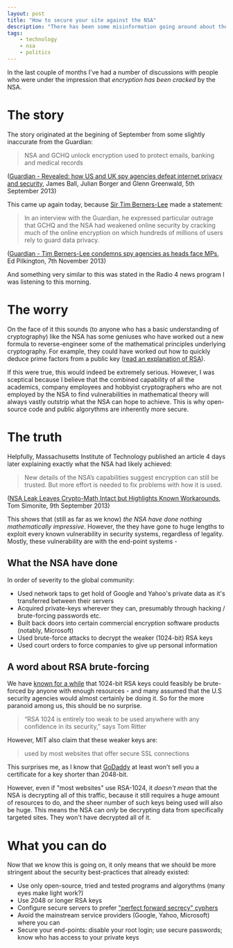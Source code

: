 ```yaml
---
layout: post
title: "How to secure your site against the NSA"
description: "There has been some misinformation going around about the state of our cryptographic technology following certain revelations about the NSA. I'm here to clear that up."
tags:
    - technology
    - nsa
    - politics
---
```


In the last couple of months I've had a number of discussions with people who were under the impression that *encryption has been cracked* by the NSA.

The story
===

The story originated at the begining of September from some slightly inaccurate from the Guardian:

> NSA and GCHQ unlock encryption used to protect emails, banking and medical records

([Guardian - Revealed: how US and UK spy agencies defeat internet privacy and security][guardian-defeat-privacy], James Ball, Julian Borger and Glenn Greenwald, 5th September 2013)

This came up again today, because [Sir Tim Berners-Lee](http://en.wikipedia.org/wiki/Tim_berners_lee) made a statement:

> In an interview with the Guardian, he expressed particular outrage that GCHQ and the NSA had weakened online security by cracking much of the online encryption on which hundreds of millions of users rely to guard data privacy.

([Guardian - Tim Berners-Lee condemns spy agencies as heads face MPs][guardian-berners-lee], Ed Pilkington, 7th November 2013)

And something very similar to this was stated in the Radio 4 news program I was listening to this morning.

The worry
===

On the face of it this sounds (to anyone who has a basic understanding of cryptography) like the NSA has some geniuses who have worked out a new formula to reverse-engineer some of the mathematical principles underlying cryptography. For example, they could have worked out how to quickly deduce prime factors from a public key ([read an explanation of RSA][cryp-explained-prime-factors]).

If this were true, this would indeed be extremely serious. However, I was sceptical because I believe that the combined capability of all the academics, company employees and hobbyist cryptographers who are not employed by the NSA to find vulnerabilities in mathematical theory will always vastly outstrip what the NSA can hope to achieve. This is why open-source code and public algorythms are inherently more secure.

The truth
===

Helpfully, Massachusetts Institute of Technology published an article 4 days later explaining exactly what the NSA had likely achieved:

> New details of the NSA’s capabilities suggest encryption can still be trusted. But more effort is needed to fix problems with how it is used.

([NSA Leak Leaves Crypto-Math Intact but Highlights Known Workarounds][mit-crypto-math], Tom Simonite, 9th September 2013)

This shows that (still as far as we know) *the NSA have done nothing mathematically impressive*. However, the they have gone to huge lengths to exploit every known vulnerability in security systems, regardless of legality. Mostly, these vulnerability are with the end-point systems - 

What the NSA have done
---

In order of severity to the global community:

- Used network taps to get hold of Google and Yahoo's private data as it's transferred between their servers
- Acquired private-keys wherever they can, presumably through hacking / brute-forcing passwords etc.
- Built back doors into certain commercial encryption software products (notably, Microsoft)
- Used brute-force attacks to decrypt the weaker (1024-bit) RSA keys
- Used court orders to force companies to give up personal information

A word about RSA brute-forcing
---

We have [known for a while][se-rsa-length] that 1024-bit RSA keys could feasibly be brute-forced by anyone with enough resources - and many assumed that the U.S security agencies would almost certainly be doing it. So for the more paranoid among us, this should be no surprise.

> “RSA 1024 is entirely too weak to be used anywhere with any confidence in its security,” says Tom Ritter

However, MIT also claim that these weaker keys are:

> used by most websites that offer secure SSL connections

This surprises me, as I know that [GoDaddy](http://uk.godaddy.com/) at least won't sell you a certificate for a key shorter than 2048-bit.

However, even if "most websites" use RSA-1024, it *doesn't mean* that the NSA is decrypting all of this traffic, because it still requires a huge amount of resources to do, and the sheer number of such keys being used will also be huge. This means the NSA can *only* be decrypting data from specifically targeted sites. They won't have decrypted all of it.

What you can do
===

Now that we know this is going on, it only means that we should be more stringent about the security best-practices that already existed:

- Use only open-source, tried and tested programs and algorythms (many eyes make light work?)
- Use 2048 or longer RSA keys
- Configure secure servers to prefer ["perfect forward secrecy" cyphers][se-https-pfs]
- Avoid the mainstream service providers (Google, Yahoo, Microsoft) where you can
- Secure your end-points: disable your root login; use secure passwords; know who has access to your private keys

[se-rsa-length]: http://stackoverflow.com/questions/589834/what-rsa-key-length-should-i-use-for-my-ssl-certificates
[se-https-pfs]: http://crypto.stackexchange.com/questions/8933/how-can-i-use-ssl-tls-with-perfect-forward-secrecy
[cryp-explained-prime-factors]: http://www.informit.com/articles/article.aspx?p=102212&seqNum=4
[mit-crypto-math]: http://www.technologyreview.com/news/519171/nsa-leak-leaves-crypto-math-intact-but-highlights-known-workarounds/
[guardian-defeat-privacy]: http://www.theguardian.com/world/2013/sep/05/nsa-gchq-encryption-codes-security
[guardian-berners-lee]: http://www.theguardian.com/world/2013/nov/06/tim-berners-lee-encryption-spy-agencies
